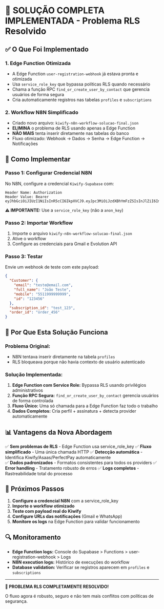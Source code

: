# 🎯 SOLUÇÃO COMPLETA IMPLEMENTADA - Problema RLS Resolvido

## ✅ O Que Foi Implementado

### 1. **Edge Function Otimizada**
- A Edge Function `user-registration-webhook` já estava pronta e otimizada
- Usa `service_role_key` que bypassa políticas RLS quando necessário
- Chama a função RPC `find_or_create_user_by_contact` que gerencia usuários de forma segura
- Cria automaticamente registros nas tabelas `profiles` e `subscriptions`

### 2. **Workflow N8N Simplificado** 
- Criado novo arquivo: `kiwify-n8n-workflow-solucao-final.json`
- **ELIMINA** o problema de RLS usando apenas a Edge Function
- **NÃO MAIS** tenta inserir diretamente nas tabelas do banco
- Fluxo otimizado: Webhook → Dados → Senha → Edge Function → Notificações

## 🚀 Como Implementar

### **Passo 1: Configurar Credencial N8N**
No N8N, configure a credencial `Kiwify-Supabase` com:

```
Header Name: Authorization
Header Value: Bearer eyJhbGciOiJIUzI1NiIsInR5cCI6IkpXVCJ9.eyJpc3MiOiJzdXBhYmFzZSIsInJlZiI6Iml2c3F3amNmcmt0cHNsaG14d254Iiwicm9sZSI6InNlcnZpY2Vfcm9sZSIsImlhdCI6MTc1NDc0ODE2NywiZXhwIjoyMDcwMzI0MTY3fQ.SERVICE_ROLE_KEY_COMPLETA
```

**⚠️ IMPORTANTE:** Use a `service_role_key` (não a `anon_key`)

### **Passo 2: Importar Workflow**
1. Importe o arquivo `kiwify-n8n-workflow-solucao-final.json`
2. Ative o workflow 
3. Configure as credenciais para Gmail e Evolution API

### **Passo 3: Testar**
Envie um webhook de teste com este payload:

```json
{
  "Customer": {
    "email": "teste@email.com",
    "full_name": "João Teste",
    "mobile": "5511999999999",
    "id": "123456"
  },
  "subscription_id": "test_123",
  "order_id": "order_456"
}
```

## 🔧 Por Que Esta Solução Funciona

### **Problema Original:**
- N8N tentava inserir diretamente na tabela `profiles`
- RLS bloqueava porque não havia contexto de usuário autenticado

### **Solução Implementada:**
1. **Edge Function com Service Role:** Bypassa RLS usando privilégios administrativos
2. **Função RPC Segura:** `find_or_create_user_by_contact` gerencia usuários de forma controlada
3. **Fluxo Único:** Uma só chamada para a Edge Function faz todo o trabalho
4. **Dados Completos:** Cria perfil + assinatura + detecta provider automaticamente

## 📊 Vantagens da Nova Abordagem

✅ **Sem problemas de RLS** - Edge Function usa service_role_key
✅ **Fluxo simplificado** - Uma única chamada HTTP
✅ **Detecção automática** - Identifica Kiwify/Asaas/PerfectPay automaticamente  
✅ **Dados padronizados** - Formatos consistentes para todos os providers
✅ **Error handling** - Tratamento robusto de erros
✅ **Logs completos** - Rastreabilidade total do processo

## 🎯 Próximos Passos

1. **Configure a credencial N8N** com a service_role_key
2. **Importe o workflow otimizado**
3. **Teste com payload real do Kiwify**
4. **Configure URLs das notificações** (Gmail e WhatsApp)
5. **Monitore os logs** na Edge Function para validar funcionamento

## 🔍 Monitoramento

- **Edge Function logs:** Console do Supabase > Functions > user-registration-webhook > Logs
- **N8N execution logs:** Histórico de execuções do workflow
- **Database validation:** Verificar se registros aparecem em `profiles` e `subscriptions`

---

**🎉 PROBLEMA RLS COMPLETAMENTE RESOLVIDO!**

O fluxo agora é robusto, seguro e não tem mais conflitos com políticas de segurança.